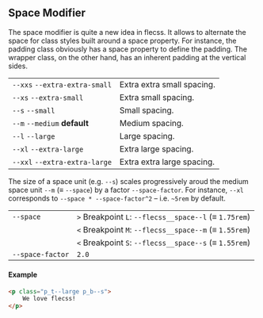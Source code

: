 ## Space Modifier

The space modifier is quite a new idea in flecss. It allows to alternate the space for class styles built around a space property. For instance, the padding class obviously has a space property to define the padding. The wrapper class, on the other hand, has an inherent padding at the vertical sides.

<div class="synopsis">
    <table class="synopsis-syntax">
        <tr>
            <td><code>--xxs</code> <code>--extra-extra-small</code></td>
            <td>
                Extra extra small spacing.
            </td>
        </tr>
        <tr>
            <td><code>--xs</code> <code>--extra-small</code></td>
            <td>
                Extra small spacing.
            </td>
        </tr>
        <tr>
            <td><code>--s</code> <code>--small</code></td>
            <td>
                Small spacing.
            </td>
        </tr>
        <tr>
            <td><code>--m</code> <code>--medium</code> <b class="badge">default</b></td>
            <td>
                Medium spacing.
            </td>
        </tr>
        <tr>
            <td><code>--l</code> <code>--large</code></td>
            <td>
                Large spacing.
            </td>
        </tr>
        <tr>
            <td><code>--xl</code> <code>--extra-large</code></td>
            <td>
                Extra large spacing.
            </td>
        </tr>
        <tr>
            <td><code>--xxl</code> <code>--extra-extra-large</code></td>
            <td>
                Extra extra large spacing.
            </td>
        </tr>
    </table>
</div>

The size of a space unit (e.g. `--s`) scales progressively aroud the medium space unit `--m` (≡ `--space`) by a factor `--space-factor`. For instance, `--xl` corresponds to `--space * --space-factor^2` – i.e. `~5rem` by default.

<table>
    <tr>
        <td><code>--space</code></td>
        <td class="t_r"><code>&gt;</code> Breakpoint <code>L</code>: <code>--flecss__space--l</code> (≡ <code>1.75rem</code>)</td>
    <tr>
    <tr>
        <td></td>
        <td class="t_r"><code>&lt;</code> Breakpoint <code>M</code>: <code>--flecss__space--m</code> (≡ <code>1.55rem</code>)</td>
    <tr>
    <tr>
        <td></td>
        <td class="t_r"><code>&lt;</code> Breakpoint <code>S</code>: <code>--flecss__space--s</code> (≡ <code>1.55rem</code>)</td>
    <tr>
    <tr>
        <td><code>--space-factor</code></td>
        <td class="t_r"><code>2.0</code></td>
    <tr>
</table>

#### Example

``` html
<p class="p_t--large p_b--s">
    We love flecss!
</p>
```